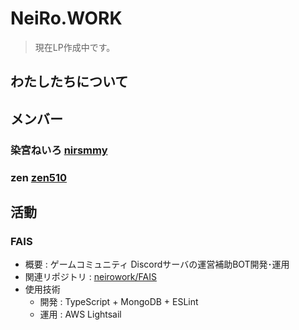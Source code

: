 # NeiRo.WORK
> 現在LP作成中です。

## わたしたちについて

## メンバー
### 染宮ねいろ [nirsmmy](https://github.com/nirsmmy)

### zen [zen510](https://github.com/zen510)

## 活動
### FAIS
  - 概要 : ゲームコミュニティ Discordサーバの運営補助BOT開発･運用
  - 関連リポジトリ : [neirowork/FAIS](https://github.com/neirowork/FAIS)
  - 使用技術
    - 開発 : TypeScript + MongoDB + ESLint
    - 運用 : AWS Lightsail
